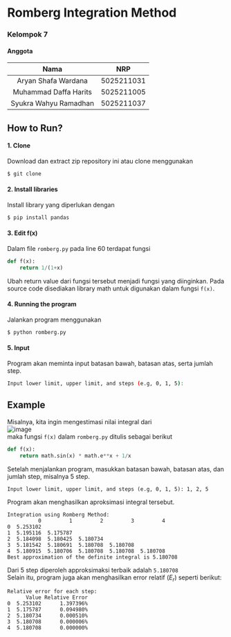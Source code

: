 # Romberg Integration Method
### Kelompok 7
#### Anggota
Nama | NRP
:---: | :---:
Aryan Shafa Wardana | 5025211031
Muhammad Daffa Harits | 5025211005
Syukra Wahyu Ramadhan | 5025211037

## How to Run?
#### 1. Clone
Download dan extract zip repository ini atau clone menggunakan
```bash
$ git clone
```
#### 2. Install libraries
Install library yang diperlukan dengan
```bash
$ pip install pandas
```
#### 3. Edit f(x)
Dalam file `romberg.py` pada line 60 terdapat fungsi
```py
def f(x):
    return 1/(1+x)
```
Ubah return value dari fungsi tersebut menjadi fungsi yang diinginkan. Pada source code disediakan library math untuk digunakan dalam fungsi `f(x)`.

#### 4. Running the program
Jalankan program menggunakan
```bash
$ python romberg.py
```
#### 5. Input
Program akan meminta input batasan bawah, batasan atas, serta jumlah step.
```bash
Input lower limit, upper limit, and steps (e.g, 0, 1, 5):
```
## Example
Misalnya, kita ingin mengestimasi nilai integral dari\
![image](https://user-images.githubusercontent.com/115603634/209128335-0c069e41-6e9e-45f9-aee6-c1ac1bd608f8.png)\
maka fungsi `f(x)` dalam  `romberg.py` ditulis sebagai berikut
```py
def f(x):
    return math.sin(x) * math.e**x + 1/x
```
Setelah menjalankan program, masukkan batasan bawah, batasan atas, dan jumlah step, misalnya 5 step.
```
Input lower limit, upper limit, and steps (e.g, 0, 1, 5): 1, 2, 5
```
Program akan menghasilkan aproksimasi integral tersebut.
```
Integration using Romberg Method:
          0         1         2         3         4
0  5.253102
1  5.195116  5.175787
2  5.184098  5.180425  5.180734
3  5.181542  5.180691  5.180708  5.180708
4  5.180915  5.180706  5.180708  5.180708  5.180708
Best approximation of the definite integral is 5.180708
```
Dari 5 step diperoleh approksimaksi terbaik adalah `5.180708`\
Selain itu, program juga akan menghasilkan error relatif ($E_r$) seperti berikut:
```
Relative error for each step:
      Value Relative Error
0  5.253102      1.397396%
1  5.175787      0.094980%
2  5.180734      0.000510%
3  5.180708      0.000006%
4  5.180708      0.000000%
```
